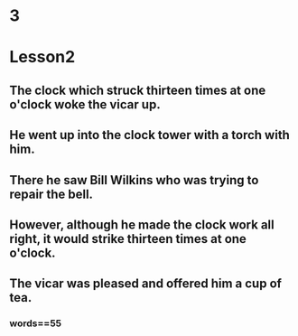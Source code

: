 # 3
# Lesson2
## The clock which struck thirteen times at one o'clock woke the vicar up.
## He went up into the clock tower with a torch with him.
## There he saw Bill Wilkins who was trying to repair the bell.
## However, although he made the clock work all right, it would strike thirteen times at one o'clock.
## The vicar was pleased and offered him a cup of tea.
### words==55